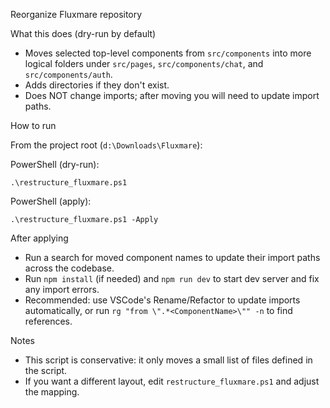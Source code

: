 Reorganize Fluxmare repository

What this does (dry-run by default)

- Moves selected top-level components from `src/components` into more logical folders under `src/pages`, `src/components/chat`, and `src/components/auth`.
- Adds directories if they don't exist.
- Does NOT change imports; after moving you will need to update import paths.

How to run

From the project root (`d:\Downloads\Fluxmare`):

PowerShell (dry-run):

    .\restructure_fluxmare.ps1

PowerShell (apply):

    .\restructure_fluxmare.ps1 -Apply

After applying

- Run a search for moved component names to update their import paths across the codebase.
- Run `npm install` (if needed) and `npm run dev` to start dev server and fix any import errors.
- Recommended: use VSCode's Rename/Refactor to update imports automatically, or run `rg "from \".*<ComponentName>\"" -n` to find references.

Notes

- This script is conservative: it only moves a small list of files defined in the script.
- If you want a different layout, edit `restructure_fluxmare.ps1` and adjust the mapping.
